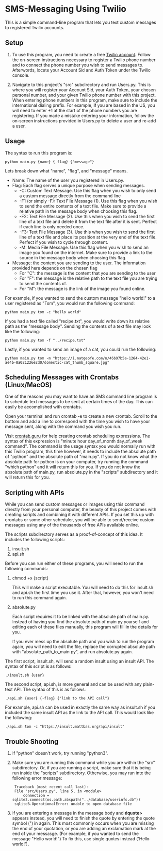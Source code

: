 # SMS-Messaging Using Twilio
This is a simple command-line program that lets you text custom messages to registered Twilio accounts.

## Setup
1. To use this program, you need to create a free [Twilio account](https://www.twilio.com/). Follow the on-screen instructions necessary to register a Twilio phone number and to connect the phone number you wish to send messages to. Afterwords, locate your Account Sid and Auth Token under the Twilio console.

2. Navigate to this project's "src" subdirectory and run Users.py. This is where you will register your Account Sid, your Auth Token, your chosen personal number, and your given Twilio phone number with this project. When entering phone numbers in this program, make sure to include the international dialing prefix.
For example, if you are based in the US, you will need to enter +1 at the start of the phone numbers you are registering. If you made a mistake entering your information, follow the on-screen instructions provided in Users.py to delete a user and re-add a user.

## Usage
The syntax to run this program is:

    python main.py {name} {-flag} {"message"}
    
Lets break down what "name", "flag", and "message" means.
- Name: The name of the user you registered in Users.py.
- Flag: Each flag serves a unique purpose when sending messages.
    - -C: Custom Text Message. Use this flag when you wish to only send a custom message directly from the command line
    - -F1 (or simply -F): Text File Message (1). Use this flag when you wish to send the entire contents of a text file. Make sure to provide a relative
    path in the message body when choosing this flag.
    - -F2: Text File Message (2). Use this when you wish to send the first line of a text file and delete it from the text file after it is sent. Perfect if each line is only needed once.
    - -F3: Text File Message (3). Use this when you wish to send the first line of a text file and place its position at the very end of the text file. Perfect if you wish to cycle through content.
    - -M: Media File Message. Use this flag when you wish to send an image you found on the internet. Make sure to provide a link
    to the source in the message body when choosing this flag.
- Message: the content you are sending to the user. The information provided here depends on the chosen flag
    - For "C": the message is the content that you are sending to the user
    - For "F": the message is the relative path to the text file you are trying to send the contents of.
    - For "M": the message is the link of the image you found online.

For example, if you wanted to send the custom message "hello world!" to a user registered as "Tom", you would run the following command:

    python main.py tom -c "hello world"

If you had a text file called "recipe.txt", you would write down its relative path as the "message body". Sending the contents of a text file may look like the following:

    python main.py tom -f "../recipe.txt"

Lastly, if you wanted to send an image of a cat, you could run the following:

    python main.py tom -m "https://i.natgeofe.com/n/46b07b5e-1264-42e1-ae4b-8a021226e2d0/domestic-cat_thumb_square.jpg"

## Scheduling Messages with Crontabs (Linux/MacOS)

One of the reasons you may want to have an SMS command line program is to schedule text messages to be sent at certain times of the day. This can easily be accomplished with crontabs.

Open your terminal and run crontab -e to create a new crontab. Scroll to the bottom and add a line to correspond with the time you wish to have your message sent, along with the command you wish you run.

Visit [crontab.guru](https://crontab.guru/#) for help creating crontab scheduling expressions. The syntax of this expression is "minute hour day_of_month day_of_week command". The command is the usage syntax you would normally run with this Twilio program; this time however, it needs to include the absolute path of "python" and the absolute path of "main.py". If you do not know what the absolute path for python is on your computer, try running the command "which python" and it will return this for you. If you do not know the absolute path of main.py, run absolute.py in the "scripts" subdirectory and it will return this for you.

## Scripting with APIs

While you can send custom messages or images using this command directly from your personal computer, the beauty of this project comes with creating scripts and combining it with different APIs. If you set this up with crontabs or some other scheduler, you will be able to send/receive custom messages using any of the thousands of free APIs available online.

The scripts subdirectory serves as a proof-of-concept of this idea. It includes the following scripts:
1. insult.sh
2. api.sh

Before you can run either of these programs, you will need to run the following commands:

1. chmod +x {script}

    This will make a script executable. You will need to do this for insult.sh and api.sh the first time you use it. After that, however, you won't need to run this command again.

2. absolute.py

    Each script requires it to be linked with the absolute path of main.py. Instead of having you find the absolute path of main.py yourself and editing each of these files manually, this program will fill in the details for you.

    If you ever mess up the absolute path and you wish to run the program again, you will need to edit the file, replace the corrupted absolute path with "absolute_path_to_main.py", and run absolute.py again.

The first script, insult.sh, will send a random insult using an insult API. The syntax of this script is as follows:

    ./insult.sh {user}

The second script, api.sh, is more general and can be used with any plain-text API. The syntax of this is as follows:

    ./api.sh {user} {-flag} {"link to the API call"}

For example, api.sh can be used in exactly the same way as insult.sh if you included the same insult API as the link to the API call. This would look like the following:

    ./api.sh tom -c "https://insult.mattbas.org/api/insult"

## Trouble Shooting

1. If "python" doesn't work, try running "python3". 

2. Make sure you are running this command while you are within the "src" subdirectory. Or, if you are running a script, make sure that it is being run inside the "scripts" subdirectory. Otherwise, you may run into the following error message:
   
        Traceback (most recent call last):
        File "src/Users.py", line 5, in <module>
            connection = sqlite3.connect(os.path.abspath("../database/userinfo.db"))
        sqlite3.OperationalError: unable to open database file

3. If you are entering a message in the message body and **dquote>** appears instead, you will need to finish the quote by entering the quote symbol (") in again. This most commonly occurs when you are missing the end of your quotation, or you are adding an exclamation mark at the end of your messasge. (For example, if you wanted to send the message "Hello world!") To fix this, use single quotes instead ('Hello world!').